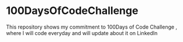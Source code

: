 # 100DaysOfCodeChallenge
This repository shows my commitment to 100Days of Code Challenge , where I will code everyday and will update about it on LinkedIn
